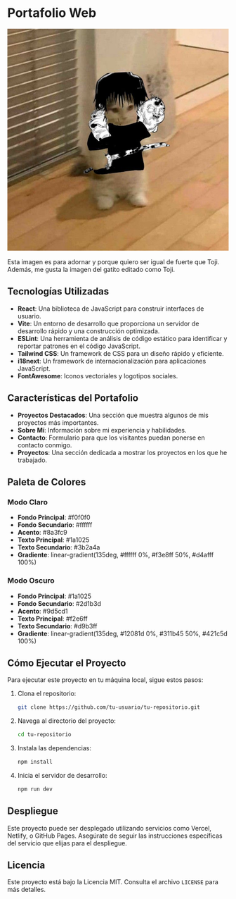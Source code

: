 # Portafolio Web

![Toji Cat](public/toji_cat.jpeg)

Esta imagen es para adornar y porque quiero ser igual de fuerte que Toji. Además, me gusta la imagen del gatito editado como Toji.

## Tecnologías Utilizadas

- **React**: Una biblioteca de JavaScript para construir interfaces de usuario.
- **Vite**: Un entorno de desarrollo que proporciona un servidor de desarrollo rápido y una construcción optimizada.
- **ESLint**: Una herramienta de análisis de código estático para identificar y reportar patrones en el código JavaScript.
- **Tailwind CSS**: Un framework de CSS para un diseño rápido y eficiente.
- **i18next**: Un framework de internacionalización para aplicaciones JavaScript.
- **FontAwesome**: Iconos vectoriales y logotipos sociales.

## Características del Portafolio

- **Proyectos Destacados**: Una sección que muestra algunos de mis proyectos más importantes.
- **Sobre Mí**: Información sobre mi experiencia y habilidades.
- **Contacto**: Formulario para que los visitantes puedan ponerse en contacto conmigo.
- **Proyectos**: Una sección dedicada a mostrar los proyectos en los que he trabajado.

## Paleta de Colores

### Modo Claro

- **Fondo Principal**: #f0f0f0
- **Fondo Secundario**: #ffffff
- **Acento**: #8a3fc9
- **Texto Principal**: #1a1025
- **Texto Secundario**: #3b2a4a
- **Gradiente**: linear-gradient(135deg, #ffffff 0%, #f3e8ff 50%, #d4afff 100%)

### Modo Oscuro

- **Fondo Principal**: #1a1025
- **Fondo Secundario**: #2d1b3d
- **Acento**: #9d5cd1
- **Texto Principal**: #f2e6ff
- **Texto Secundario**: #d9b3ff
- **Gradiente**: linear-gradient(135deg, #12081d 0%, #311b45 50%, #421c5d 100%)

## Cómo Ejecutar el Proyecto

Para ejecutar este proyecto en tu máquina local, sigue estos pasos:

1. Clona el repositorio:
   ```bash
   git clone https://github.com/tu-usuario/tu-repositorio.git
   ```
2. Navega al directorio del proyecto:
   ```bash
   cd tu-repositorio
   ```
3. Instala las dependencias:
   ```bash
   npm install
   ```
4. Inicia el servidor de desarrollo:
   ```bash
   npm run dev
   ```

## Despliegue

Este proyecto puede ser desplegado utilizando servicios como Vercel, Netlify, o GitHub Pages. Asegúrate de seguir las instrucciones específicas del servicio que elijas para el despliegue.

## Licencia

Este proyecto está bajo la Licencia MIT. Consulta el archivo `LICENSE` para más detalles.
